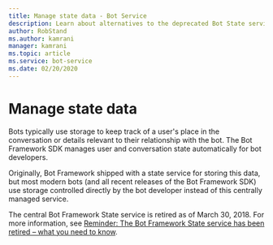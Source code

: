 ```yaml
---
title: Manage state data - Bot Service
description: Learn about alternatives to the deprecated Bot State service. See how to keep track of information about users and conversations without using this service.
author: RobStand
ms.author: kamrani
manager: kamrani
ms.topic: article
ms.service: bot-service
ms.date: 02/20/2020
---
```


# Manage state data

Bots typically use storage to keep track of a user's place in the conversation or details relevant to their relationship with the bot. The Bot Framework SDK manages user and conversation state automatically for bot developers. 

Originally, Bot Framework shipped with a state service for storing this data, but most modern bots (and all recent releases of the Bot Framework SDK) use storage controlled directly by the bot developer instead of this centrally managed service. 

The central Bot Framework State service is retired as of March 30, 2018. For more information, see [Reminder: The Bot Framework State service has been retired – what you need to know](https://blog.botframework.com/2018/04/02/reminder-the-bot-framework-state-service-has-been-retired-what-you-need-to-know/).
